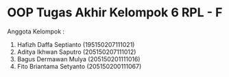 # OOP Tugas Akhir Kelompok 6 RPL - F
Anggota Kelompok :
1. Hafizh Daffa Septianto	(195150207111021)
2. Aditya Ikhwan Saputro 	(205150207111012)
3. Bagus Dermawan Mulya 	(205150201111016)
4. Fito Briantama Setyanto	(205150200111067)

 

